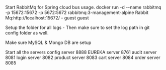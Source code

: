 Start RabbitMq for Spring cloud bus usage. 
	docker run -d --name rabbitmq -p 15672:15672 -p 5672:5672   rabbitmq:3-management-alpine
	Rabbit Mq:http://localhost:15672/   - guest guest
	
Setup the folder for all logs - Then make sure to set the log path in git config folder as well.

Make sure MySQL & Mongo DB are setup

Start all the servers
	config server		8888
	EUREKA server		8761
	audit server		8081
	login server		8082
	product server		8083
	cart server			8084
	order server		8085